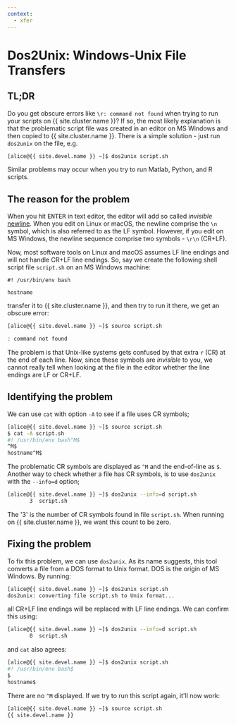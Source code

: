 ```yaml
---
context:
  - xfer
---
```


# Dos2Unix: Windows-Unix File Transfers

## TL;DR

Do you get obscure errors like `\r: command not found` when trying to run your scripts on {{ site.cluster.name }}?  If so, the most likely explanation is that the problematic script file was created in an editor on MS Windows and then copied to {{ site.cluster.name }}. There is a simple solution - just run `dos2unix` on the file, e.g.

```sh
[alice@{{ site.devel.name }} ~]$ dos2unix script.sh
```

Similar problems may occur when you try to run Matlab, Python, and R scripts.


## The reason for the problem

When you hit <kbd>ENTER</kbd> in text editor, the editor will add so called _invisible_ [newline](https://en.wikipedia.org/wiki/Newline).  When you edit on Linux or macOS, the newline comprise the `\n` symbol, which is also referred to as the LF symbol.  However, if you edit on MS Windows, the newline sequence comprise two symbols - `\r\n` (CR+LF).

Now, most software tools on Linux and macOS assumes LF line endings and will not handle CR+LF line endings.  So, say we create the following shell script file `script.sh` on an MS Windows machine:

```plain
#! /usr/bin/env bash

hostname
```

transfer it to {{ site.cluster.name }}, and then try to run it there, we get an obscure error:

```sh
[alice@{{ site.devel.name }} ~]$ source script.sh 

: command not found
```

The problem is that Unix-like systems gets confused by that extra `r` (CR) at the end of each line.  Now, since these symbols are _invisible_ to you, we cannot really tell when looking at the file in the editor whether the line endings are LF or CR+LF.


## Identifying the problem

We can use `cat` with option `-A` to see if a file uses CR symbols;

```sh
[alice@{{ site.devel.name }} ~]$ source script.sh
$ cat -A script.sh
#! /usr/bin/env bash^M$
^M$
hostname^M$
```

The problematic CR symbols are displayed as `^M` and the end-of-line as `$`.  Another way to check whether a file has CR symbols, is to use `dos2unix` with the `--info=d` option;

```sh
[alice@{{ site.devel.name }} ~]$ dos2unix --info=d script.sh
       3  script.sh
```

The '3' is the number of CR symbols found in file `script.sh`.  When running on {{ site.cluster.name }}, we want this count to be zero.


## Fixing the problem

To fix this problem, we can use `dos2unix`.  As its name suggests, this tool converts a file from a DOS format to Unix format.  DOS is the origin of MS Windows.  By running:

```sh
[alice@{{ site.devel.name }} ~]$ dos2unix script.sh
dos2unix: converting file script.sh to Unix format...
```

all CR+LF line endings will be replaced with LF line endings.  We can confirm this using:

```sh
[alice@{{ site.devel.name }} ~]$ dos2unix --info=d script.sh
       0  script.sh
```

and `cat` also agrees:

```sh
[alice@{{ site.devel.name }} ~]$ dos2unix script.sh
#! /usr/bin/env bash$
$
hostname$
```

There are no `^M` displayed.  If we try to run this script again, it'll now work:

```sh
[alice@{{ site.devel.name }} ~]$ source script.sh
{{ site.devel.name }}
```
